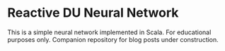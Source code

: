 # Reactive DU Neural Network

This is a simple neural network implemented in Scala. For educational purposes only. Companion repository for blog posts under construction.